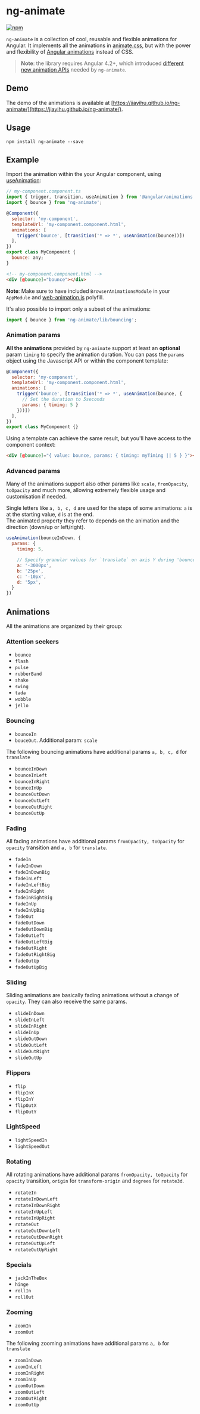# ng-animate

[![npm](https://img.shields.io/npm/v/ng-animate.svg)](https://www.npmjs.com/package/ng-animate)

`ng-animate` is a collection of cool, reusable and flexible animations for Angular. It implements all the animations in [animate.css](https://daneden.github.io/animate.css/), but with the power and flexibility of [Angular animations](https://angular.io/guide/animations) instead of CSS.

> **Note**: the library requires Angular 4.2+, which introduced [different new animation APIs](http://angularjs.blogspot.it/2017/06/angular-42-now-available.html) needed by `ng-animate`.

## Demo

The demo of the animations is available at [https://jiayihu.github.io/ng-animate/](https://jiayihu.github.io/ng-animate/).

## Usage

```
npm install ng-animate --save
```

## Example

Import the animation within the your Angular component, using [useAnimation](https://angular.io/api/animations/useAnimation):

```javascript
// my-component.component.ts
import { trigger, transition, useAnimation } from '@angular/animations';
import { bounce } from 'ng-animate';

@Component({
  selector: 'my-component',
  templateUrl: 'my-component.component.html',
  animations: [
    trigger('bounce', [transition('* => *', useAnimation(bounce))])
  ],
})
export class MyComponent {
  bounce: any;
}
```

```html
<!-- my-component.component.html -->
<div [@bounce]="bounce"></div>
```

**Note**: Make sure to have included `BrowserAnimationsModule` in your `AppModule` and [web-animation.js](https://github.com/web-animations/web-animations-js) polyfill.

It's also possible to import only a subset of the animations:

```javascript
import { bounce } from 'ng-animate/lib/bouncing';
```

### Animation params

**All the animations** provided by `ng-animate` support at least an **optional** param `timing` to specify the animation duration. You can pass the `params` object using the Javascript API or within the component template:

```javascript
@Component({
  selector: 'my-component',
  templateUrl: 'my-component.component.html',
  animations: [
    trigger('bounce', [transition('* => *', useAnimation(bounce, {
      // Set the duration to 5seconds
      params: { timing: 5 }
    }))])
  ],
})
export class MyComponent {}
```

Using a template can achieve the same result, but you'll have access to the component context:

```html
<div [@bounce]="{ value: bounce, params: { timing: myTiming || 5 } }"></div>
```

### Advanced params

Many of the animations support also other params like `scale`, `fromOpacity`, `toOpacity` and much more, allowing extremely flexible usage and customisation if needed. 

Single letters like `a, b, c, d` are used for the steps of some animations: `a` is at the starting value, `d` is at the end.  
The animated property they refer to depends on the animation and the direction (down/up or left/right).

```javascript
useAnimation(bounceInDown, {
  params: {
    timing: 5,

    // Specify granular values for `translate` on axis Y during 'bounceInDown' 
    a: '-3000px',
    b: '25px',
    c: '-10px',
    d: '5px',
  }
})
```

## Animations

All the animations are organized by their group:

### Attention seekers

- `bounce`
- `flash`
- `pulse`
- `rubberBand`
- `shake`
- `swing`
- `tada`
- `wobble`
- `jello`

### Bouncing

- `bounceIn`
- `bouceOut`. Additional param: `scale`

The following bouncing animations have additional params `a, b, c, d` for `translate`

- `bounceInDown`
- `bounceInLeft`
- `bounceInRight`
- `bounceInUp`
- `bounceOutDown`
- `bounceOutLeft`
- `bounceOutRight`
- `bounceOutUp`

### Fading

All fading animations have additional params `fromOpacity, toOpacity` for `opacity` transition and `a, b` for `translate`.

- `fadeIn`
- `fadeInDown`
- `fadeInDownBig`
- `fadeInLeft`
- `fadeInLeftBig`
- `fadeInRight`
- `fadeInRightBig`
- `fadeInUp`
- `fadeInUpBig`
- `fadeOut`
- `fadeOutDown`
- `fadeOutDownBig`
- `fadeOutLeft`
- `fadeOutLeftBig`
- `fadeOutRight`
- `fadeOutRightBig`
- `fadeOutUp`
- `fadeOutUpBig`

### Sliding

Sliding animations are basically fading animations without a change of `opacity`. They can also receive the same params.

- `slideInDown`
- `slideInLeft`
- `slideInRight`
- `slideInUp`
- `slideOutDown`
- `slideOutLeft`
- `slideOutRight`
- `slideOutUp`

### Flippers

- `flip`
- `flipInX`
- `flipInY`
- `flipOutX`
- `flipOutY`

### LightSpeed

- `lightSpeedIn`
- `lightSpeedOut`

### Rotating

All rotating animations have additional params `fromOpacity, toOpacity` for `opacity` transition, `origin` for `transform-origin` and `degrees` for `rotate3d`.

- `rotateIn`
- `rotateInDownLeft`
- `rotateInDownRight`
- `rotateInUpLeft`
- `rotateInUpRight`
- `rotateOut`
- `rotateOutDownLeft`
- `rotateOutDownRight`
- `rotateOutUpLeft`
- `rotateOutUpRight`

### Specials

- `jackInTheBox`
- `hinge`
- `rollIn`
- `rollOut`

### Zooming

- `zoomIn`
- `zoomOut`

The following zooming animations have additional params `a, b` for `translate`

- `zoomInDown`
- `zoomInLeft`
- `zoomInRight`
- `zoomInUp`
- `zoomOutDown`
- `zoomOutLeft`
- `zoomOutRight`
- `zoomOutUp`
